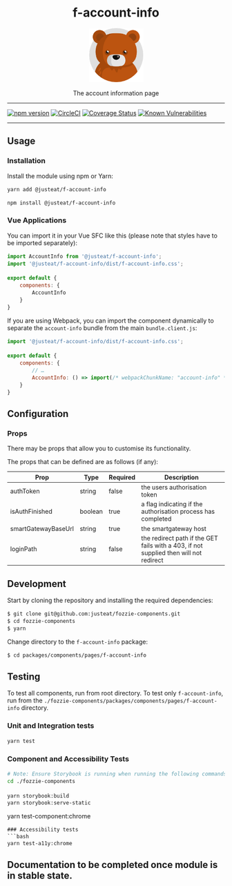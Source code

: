 <div align="center">

# f-account-info

<img width="125" alt="Fozzie Bear" src="../../../../bear.png" />

The account information page

</div>

---

[![npm version](https://badge.fury.io/js/%40justeat%2Ff-account-info.svg)](https://badge.fury.io/js/%40justeat%2Ff-account-info)
[![CircleCI](https://circleci.com/gh/justeat/fozzie-components.svg?style=svg)](https://circleci.com/gh/justeat/workflows/fozzie-components)
[![Coverage Status](https://coveralls.io/repos/github/justeat/f-account-info/badge.svg)](https://coveralls.io/github/justeat/f-account-info)
[![Known Vulnerabilities](https://snyk.io/test/github/justeat/f-account-info/badge.svg?targetFile=package.json)](https://snyk.io/test/github/justeat/f-account-info?targetFile=package.json)

---

## Usage

### Installation

Install the module using npm or Yarn:

```sh
yarn add @justeat/f-account-info
```

```sh
npm install @justeat/f-account-info
```



### Vue Applications

You can import it in your Vue SFC like this (please note that styles have to be imported separately):

```js
import AccountInfo from '@justeat/f-account-info';
import '@justeat/f-account-info/dist/f-account-info.css';

export default {
    components: {
        AccountInfo
    }
}
```

If you are using Webpack, you can import the component dynamically to separate the `account-info` bundle from the main `bundle.client.js`:

```js
import '@justeat/f-account-info/dist/f-account-info.css';

export default {
    components: {
        // …
        AccountInfo: () => import(/* webpackChunkName: "account-info" */ '@justeat/f-account-info')
    }
}
```

## Configuration

### Props

There may be props that allow you to customise its functionality.

The props that can be defined are as follows (if any):

| Prop  | Type  |  Required | Description |
| ----- | ----- |  ------- | ----------- |
| authToken | string | false | the users authorisation token |
| isAuthFinished | boolean | true | a flag indicating if the authorisation process has completed |
| smartGatewayBaseUrl | string | true | the smartgateway host |
| loginPath | string | false | the redirect path if the GET fails with a 403, if not supplied then will not redirect |

## Development

Start by cloning the repository and installing the required dependencies:

```sh
$ git clone git@github.com:justeat/fozzie-components.git
$ cd fozzie-components
$ yarn
```

Change directory to the `f-account-info` package:

```sh
$ cd packages/components/pages/f-account-info
```

## Testing

To test all components, run from root directory.
To test only `f-account-info`, run from the `./fozzie-components/packages/components/pages/f-account-info` directory.

### Unit and Integration tests

```sh
yarn test
```

### Component and Accessibility Tests

```bash
# Note: Ensure Storybook is running when running the following commands
cd ./fozzie-components

yarn storybook:build
yarn storybook:serve-static
```

yarn test-component:chrome
```
### Accessibility tests
```bash
yarn test-a11y:chrome
```
## Documentation to be completed once module is in stable state.


